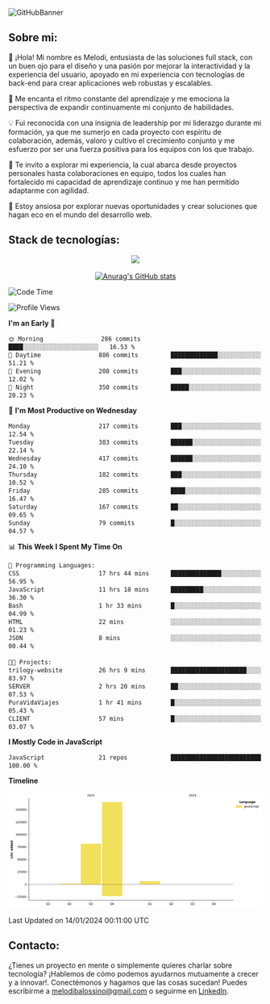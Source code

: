 ![GitHubBanner](https://github.com/MelBalossino/MelBalossino/assets/124601449/c1bfc12f-f708-4d5e-a44c-cbc714e582b2)

## Sobre mi:

🤗 ¡Hola! Mi nombre es Melodi, entusiasta de las soluciones full stack, con un buen ojo para el diseño y una pasión por mejorar la interactividad y la experiencia del usuario, apoyado en mi experiencia con tecnologías de back-end para crear aplicaciones web robustas y escalables.

🚀 Me encanta el ritmo constante del aprendizaje y me emociona la perspectiva de expandir continuamente mi conjunto de habilidades.

💡 Fui reconocida con una insignia de leadership por mi liderazgo durante mi formación, ya que me sumerjo en cada proyecto con espíritu de colaboración, además, valoro y cultivo el crecimiento conjunto y me esfuerzo por ser una fuerza positiva para los equipos con los que trabajo.

💼 Te invito a explorar mi experiencia, la cual abarca desde proyectos personales hasta colaboraciones en equipo, todos los cuales han fortalecido mi capacidad de aprendizaje continuo y me han permitido adaptarme con agilidad.

🤗 Estoy ansiosa por explorar nuevas oportunidades y crear soluciones que hagan eco en el mundo del desarrollo web. 

## Stack de tecnologías:
<p align="center">
  <a href="https://skillicons.dev">
    <img src="https://skillicons.dev/icons?i=js,html,css,react,vite,webpack,redux,nodejs,express,postgres,sequelize,git,github,vscode,figma,materialui,tailwind" />
  </a>
</p>

<div align="center">
  
[![Anurag's GitHub stats](https://github-readme-stats.vercel.app/api?username=melbalossino&count_private=true&show_icons=true&theme=onedark)](https://github.com/anuraghazra/github-readme-stats)
</div>

<!--START_SECTION:waka-->
![Code Time](http://img.shields.io/badge/Code%20Time-60%20hrs%206%20mins-blue)

![Profile Views](http://img.shields.io/badge/Profile%20Views-35-blue)

**I'm an Early 🐤** 

```text
🌞 Morning                286 commits         ████░░░░░░░░░░░░░░░░░░░░░   16.53 % 
🌆 Daytime                886 commits         █████████████░░░░░░░░░░░░   51.21 % 
🌃 Evening                208 commits         ███░░░░░░░░░░░░░░░░░░░░░░   12.02 % 
🌙 Night                  350 commits         █████░░░░░░░░░░░░░░░░░░░░   20.23 % 
```
📅 **I'm Most Productive on Wednesday** 

```text
Monday                   217 commits         ███░░░░░░░░░░░░░░░░░░░░░░   12.54 % 
Tuesday                  383 commits         ██████░░░░░░░░░░░░░░░░░░░   22.14 % 
Wednesday                417 commits         ██████░░░░░░░░░░░░░░░░░░░   24.10 % 
Thursday                 182 commits         ███░░░░░░░░░░░░░░░░░░░░░░   10.52 % 
Friday                   285 commits         ████░░░░░░░░░░░░░░░░░░░░░   16.47 % 
Saturday                 167 commits         ██░░░░░░░░░░░░░░░░░░░░░░░   09.65 % 
Sunday                   79 commits          █░░░░░░░░░░░░░░░░░░░░░░░░   04.57 % 
```


📊 **This Week I Spent My Time On** 

```text
💬 Programming Languages: 
CSS                      17 hrs 44 mins      ██████████████░░░░░░░░░░░   56.95 % 
JavaScript               11 hrs 18 mins      █████████░░░░░░░░░░░░░░░░   36.30 % 
Bash                     1 hr 33 mins        █░░░░░░░░░░░░░░░░░░░░░░░░   04.99 % 
HTML                     22 mins             ░░░░░░░░░░░░░░░░░░░░░░░░░   01.23 % 
JSON                     8 mins              ░░░░░░░░░░░░░░░░░░░░░░░░░   00.44 % 

🐱‍💻 Projects: 
trilogy-website          26 hrs 9 mins       █████████████████████░░░░   83.97 % 
SERVER                   2 hrs 20 mins       ██░░░░░░░░░░░░░░░░░░░░░░░   07.53 % 
PuraVidaViajes           1 hr 41 mins        █░░░░░░░░░░░░░░░░░░░░░░░░   05.43 % 
CLIENT                   57 mins             █░░░░░░░░░░░░░░░░░░░░░░░░   03.07 % 
```

**I Mostly Code in JavaScript** 

```text
JavaScript               21 repos            █████████████████████████   100.00 % 
```



**Timeline**

![Lines of Code chart](https://raw.githubusercontent.com/MelBalossino/MelBalossino/main/assets/bar_graph.png)


 Last Updated on 14/01/2024 00:11:00 UTC
<!--END_SECTION:waka-->

## Contacto:
¿Tienes un proyecto en mente o simplemente quieres charlar sobre tecnología? ¡Hablemos de cómo podemos ayudarnos mutuamente a crecer y a innovar!. Conectémonos y hagamos que las cosas sucedan! Puedes escribirme a melodibalossino@gmail.com o seguirme en [LinkedIn](https://www.linkedin.com/in/melody-balossino-26745021b).


<!--
**MelBalossino/MelBalossino** is a ✨ _special_ ✨ repository because its `README.md` (this file) appears on your GitHub profile.



Here are some ideas to get you started:

- 🔭 I’m currently working on ...
- 🌱 I’m currently learning ...
- 👯 I’m looking to collaborate on ...
- 🤔 I’m looking for help with ...
- 💬 Ask me about ...
- 📫 How to reach me: ...
- 😄 Pronouns: ...
- ⚡ Fun fact: ...
-->
